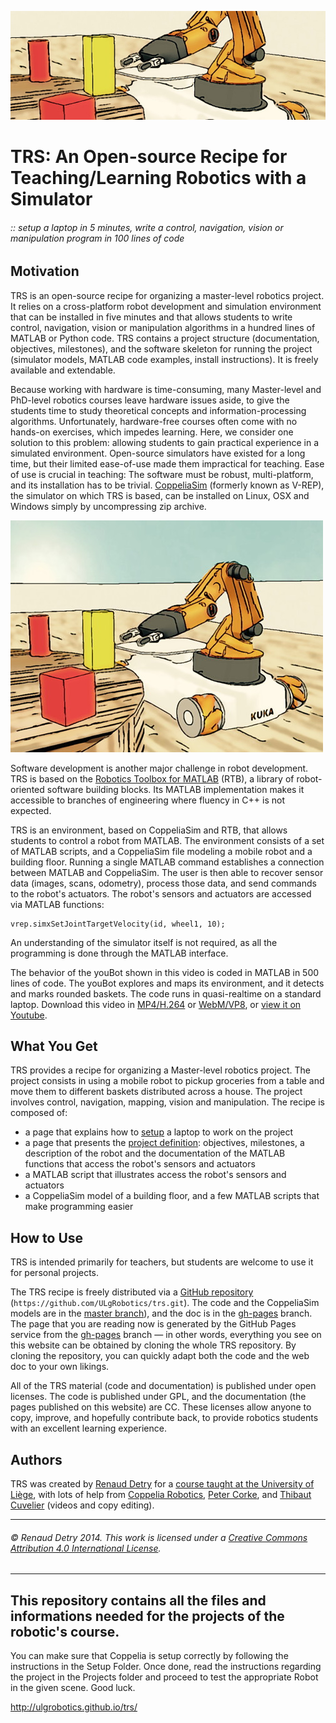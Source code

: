 ![youbot](img/top-3.jpg)

# **TRS:** An Open-source Recipe for Teaching/Learning Robotics with a Simulator

###### :: setup a laptop in 5 minutes, write a control, navigation, vision or manipulation program in 100 lines of code

## Motivation

TRS is an open-source recipe for organizing a master-level robotics project. It relies on a cross-platform robot development and simulation environment that can be installed in five minutes and that allows students to write control, navigation, vision or manipulation algorithms in a hundred lines of MATLAB or Python code. TRS contains a project structure (documentation, objectives, milestones), and the software skeleton for running the project (simulator models, MATLAB code examples, install instructions). It is freely available and extendable.

Because working with hardware is time-consuming, many Master-level and PhD-level robotics courses leave hardware issues aside, to give the students time to study theoretical concepts and information-processing algorithms. Unfortunately, hardware-free courses often come with no hands-on exercises, which impedes learning. Here, we consider one solution to this problem: allowing students to gain practical experience in a simulated environment. Open-source simulators have existed for a long time, but their limited ease-of-use made them impractical for teaching. Ease of use is crucial in teaching: The software must be robust, multi-platform, and its installation has to be trivial. [CoppeliaSim](http://www.coppeliarobotics.com) (formerly known as V-REP), the simulator on which TRS is based, can be installed on Linux, OSX and Windows simply by uncompressing zip archive.

![youbot](img/youbot.jpg)

Software development is another major challenge in robot development. TRS is based on the [Robotics Toolbox for MATLAB](http://petercorke.com/Robotics_Toolbox.html) (RTB), a library of robot-oriented software building blocks. Its MATLAB implementation makes it accessible to branches of engineering where fluency in C++ is not expected.

TRS is an environment, based on CoppeliaSim and RTB, that allows students to control a robot from MATLAB. The environment consists of a set of MATLAB scripts, and a CoppeliaSim file modeling a mobile robot and a building floor. Running a single MATLAB command establishes a connection between MATLAB and CoppeliaSim. The user is then able to recover sensor data (images, scans, odometry), process those data, and send commands to the robot's actuators. The robot's sensors and actuators are accessed via MATLAB functions:

```
vrep.simxSetJointTargetVelocity(id, wheel1, 10);
```

An understanding of the simulator itself is not required, as all the programming is done through the MATLAB interface.

The behavior of the youBot shown in this video is coded in MATLAB in 500 lines of code. The youBot explores and maps its environment, and it detects and marks rounded baskets. The code runs in quasi-realtime on a standard laptop. Download this video in [MP4/H.264](http://renaud-detry.net/teaching/info0948/raster/youbot.mp4) or [WebM/VP8](http://renaud-detry.net/teaching/info0948/raster/youbot.webm), or [view it on Youtube](javascript:%20window.open('https://www.youtube.com/watch?v=bPSdZCewp7Y')).

## What You Get

TRS provides a recipe for organizing a Master-level robotics project. The project consists in using a mobile robot to pickup groceries from a table and move them to different baskets distributed across a house. The project involves control, navigation, mapping, vision and manipulation. The recipe is composed of:

*   a page that explains how to [setup](setup.html) a laptop to work on the project
*   a page that presents the [project definition](project.html): objectives, milestones, a description of the robot and the documentation of the MATLAB functions that access the robot's sensors and actuators
*   a MATLAB script that illustrates access the robot's sensors and actuators
*   a CoppeliaSim model of a building floor, and a few MATLAB scripts that make programming easier

## How to Use

TRS is intended primarily for teachers, but students are welcome to use it for personal projects.

The TRS recipe is freely distributed via a [GitHub repository](https://github.com/ULgRobotics/trs) (`https://github.com/ULgRobotics/trs.git`). The code and the CoppeliaSim models are in the [master branch](https://github.com/ULgRobotics/trs/tree/master)), and the doc is in the [gh-pages](https://github.com/ULgRobotics/trs/tree/gh-pages) branch. The page that you are reading now is generated by the GitHub Pages service from the [gh-pages](https://github.com/ULgRobotics/trs/tree/gh-pages) branch — in other words, everything you see on this website can be obtained by cloning the whole TRS repository. By cloning the repository, you can quickly adapt both the code and the web doc to your own likings.

All of the TRS material (code and documentation) is published under open licenses. The code is published under GPL, and the documentation (the pages published on this website) are CC. These licenses allow anyone to copy, improve, and hopefully contribute back, to provide robotics students with an excellent learning experience.

## Authors

TRS was created by [Renaud Detry](http://renaud-detry.net/) for a [course taught at the University of Liège](http://renaud-detry.net/teaching/info0948/), with lots of help from [Coppelia Robotics](http://coppeliarobotics.com), [Peter Corke](http://petercorke.com), and [Thibaut Cuvelier](http://www.montefiore.ulg.ac.be/~tcuvelier/) (videos and copy editing).



---

###### &copy; Renaud Detry 2014. This work is licensed under a [Creative Commons Attribution 4.0 International License](http://creativecommons.org/licenses/by/4.0/).


---


## This repository contains all the files and informations needed for the projects of the robotic's course.

You can make sure that Coppelia is setup correctly by following the instructions in the Setup Folder. Once done, read
the instructions regarding the project in the Projects folder and proceed to test the appropriate Robot in the given scene.
Good luck.

http://ulgrobotics.github.io/trs/

